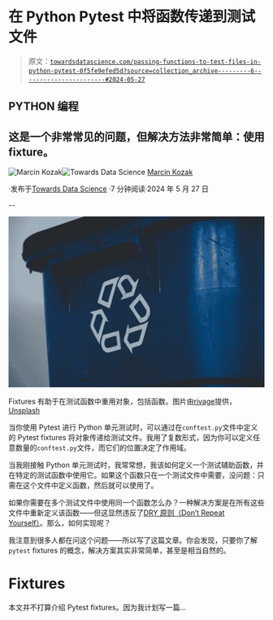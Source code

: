 # 在 Python Pytest 中将函数传递到测试文件

> 原文：[`towardsdatascience.com/passing-functions-to-test-files-in-python-pytest-0f5fe9efed5d?source=collection_archive---------6-----------------------#2024-05-27`](https://towardsdatascience.com/passing-functions-to-test-files-in-python-pytest-0f5fe9efed5d?source=collection_archive---------6-----------------------#2024-05-27)

## PYTHON 编程

## 这是一个非常常见的问题，但解决方法非常简单：使用 fixture。

[](https://medium.com/@nyggus?source=post_page---byline--0f5fe9efed5d--------------------------------)![Marcin Kozak](https://medium.com/@nyggus?source=post_page---byline--0f5fe9efed5d--------------------------------)[](https://towardsdatascience.com/?source=post_page---byline--0f5fe9efed5d--------------------------------)![Towards Data Science](https://towardsdatascience.com/?source=post_page---byline--0f5fe9efed5d--------------------------------) [Marcin Kozak](https://medium.com/@nyggus?source=post_page---byline--0f5fe9efed5d--------------------------------)

·发布于[Towards Data Science](https://towardsdatascience.com/?source=post_page---byline--0f5fe9efed5d--------------------------------) ·7 分钟阅读·2024 年 5 月 27 日

--

![](img/69fb471736259a118623659a6764455d.png)

Fixtures 有助于在测试函数中重用对象，包括函数。图片由[rivage](https://unsplash.com/@sigmund?utm_source=medium&utm_medium=referral)提供，[Unsplash](https://unsplash.com/?utm_source=medium&utm_medium=referral)

当你使用 Pytest 进行 Python 单元测试时，可以通过在`conftest.py`文件中定义的 Pytest fixtures 将对象传递给测试文件。我用了复数形式，因为你可以定义任意数量的`conftest.py`文件，而它们的位置决定了作用域。

当我刚接触 Python 单元测试时，我常常想，我该如何定义一个测试辅助函数，并在特定的测试函数中使用它。如果这个函数只在一个测试文件中需要，没问题：只需在这个文件中定义函数，然后就可以使用了。

如果你需要在多个测试文件中使用同一个函数怎么办？一种解决方案是在所有这些文件中重新定义该函数——但这显然违反了[DRY 原则（Don’t Repeat Yourself）](https://en.wikipedia.org/wiki/Don%27t_repeat_yourself)。那么，如何实现呢？

我注意到很多人都在问这个问题——所以写了这篇文章。你会发现，只要你了解`pytest` fixtures 的概念，解决方案其实非常简单，甚至是相当自然的。

# Fixtures

本文并不打算介绍 Pytest fixtures。因为我计划写一篇...
